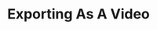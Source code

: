 ---
title: 'Exporting As A Video'
redirect_to:
  - 'https://discuss.pencil2d.org/t/exporting-as-a-video/931'
---